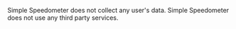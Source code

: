 Simple Speedometer does not collect any user's data.
Simple Speedometer does not use any third party services.
